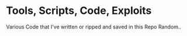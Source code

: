 # Tools, Scripts, Code, Exploits
Various Code that I've written or ripped and saved in this Repo
Random.. 
